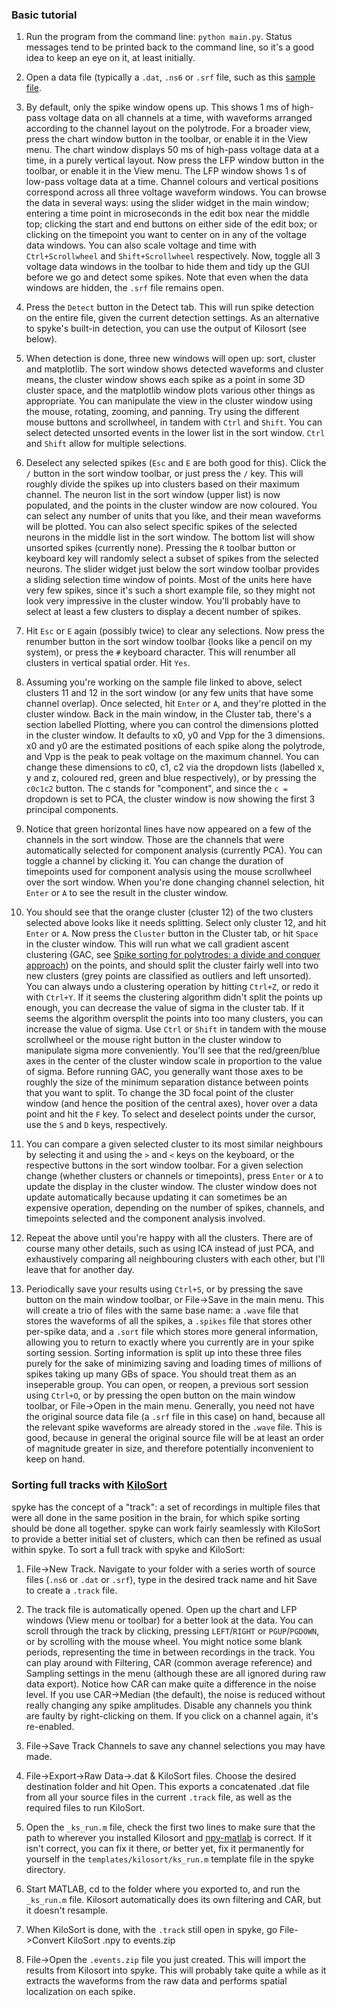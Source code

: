 ### Basic tutorial

1. Run the program from the command line: `python main.py`. Status messages tend to be printed
back to the command line, so it's a good idea to keep an eye on it, at least initially.

2. Open a data file (typically a `.dat`, `.ns6` or `.srf` file, such as this [sample
file](http://swindale.ecc.ubc.ca/spyke?action=AttachFile&do=get&target=ptc15_tr7c_r87_spont_20sec.srf).

3. By default, only the spike window opens up. This shows 1 ms of high-pass voltage data on
all channels at a time, with waveforms arranged according to the channel layout on the
polytrode. For a broader view, press the chart window button in the toolbar, or enable it in
the View menu. The chart window displays 50 ms of high-pass voltage data at a time, in a
purely vertical layout. Now press the LFP window button in the toolbar, or enable it in the
View menu. The LFP window shows 1 s of low-pass voltage data at a time. Channel colours and
vertical positions correspond across all three voltage waveform windows. You can browse the
data in several ways: using the slider widget in the main window; entering a time point in
microseconds in the edit box near the middle top; clicking the start and end buttons on either
side of the edit box; or clicking on the timepoint you want to center on in any of the voltage
data windows. You can also scale voltage and time with `Ctrl+Scrollwheel` and
`Shift+Scrollwheel` respectively. Now, toggle all 3 voltage data windows in the toolbar to
hide them and tidy up the GUI before we go and detect some spikes. Note that even when the
data windows are hidden, the `.srf` file remains open.

4. Press the `Detect` button in the Detect tab. This will run spike detection on the entire
file, given the current detection settings. As an alternative to spyke's built-in detection,
you can use the output of Kilosort (see below).

5. When detection is done, three new windows will open up: sort, cluster and matplotlib. The
sort window shows detected waveforms and cluster means, the cluster window shows each spike as
a point in some 3D cluster space, and the matplotlib window plots various other things as
appropriate. You can manipulate the view in the cluster window using the mouse, rotating,
zooming, and panning. Try using the different mouse buttons and scrollwheel, in tandem with
`Ctrl` and `Shift`. You can select detected unsorted events in the lower list in the sort
window. `Ctrl` and `Shift` allow for multiple selections.

6. Deselect any selected spikes (`Esc` and `E` are both good for this). Click the `/` button
in the sort window toolbar, or just press the `/` key. This will roughly divide the spikes up
into clusters based on their maximum channel. The neuron list in the sort window (upper list)
is now populated, and the points in the cluster window are now coloured. You can select any
number of units that you like, and their mean waveforms will be plotted. You can also select
specific spikes of the selected neurons in the middle list in the sort window. The bottom list
will show unsorted spikes (currently none). Pressing the `R` toolbar button or keyboard key
will randomly select a subset of spikes from the selected neurons. The slider widget just
below the sort window toolbar provides a sliding selection time window of points. Most of the
units here have very few spikes, since it's such a short example file, so they might not look
very impressive in the cluster window. You'll probably have to select at least a few clusters
to display a decent number of spikes.

7. Hit `Esc` or `E` again (possibly twice) to clear any selections. Now press the renumber
button in the sort window toolbar (looks like a pencil on my system), or press the `#`
keyboard character. This will renumber all clusters in vertical spatial order. Hit `Yes`.

8. Assuming you're working on the sample file linked to above, select clusters 11 and 12 in
the sort window (or any few units that have some channel overlap). Once selected, hit `Enter`
or `A`, and they're plotted in the cluster window. Back in the main window, in the Cluster
tab, there's a section labelled Plotting, where you can control the dimensions plotted in the
cluster window. It defaults to x0, y0 and Vpp for the 3 dimensions. x0 and y0 are the
estimated positions of each spike along the polytrode, and Vpp is the peak to peak voltage on
the maximum channel. You can change these dimensions to c0, c1, c2 via the dropdown lists
(labelled x, y and z, coloured red, green and blue respectively), or by pressing the `c0c1c2`
button. The c stands for "component", and since the `c =` dropdown is set to PCA, the cluster
window is now showing the first 3 principal components.

9. Notice that green horizontal lines have now appeared on a few of the channels in the sort
window. Those are the channels that were automatically selected for component analysis
(currently PCA). You can toggle a channel by clicking it. You can change the duration of
timepoints used for component analysis using the mouse scrollwheel over the sort window. When
you're done changing channel selection, hit `Enter` or `A` to see the result in the cluster
window.

10. You should see that the orange cluster (cluster 12) of the two clusters selected above
looks like it needs splitting. Select only cluster 12, and hit `Enter` or `A`. Now press the
`Cluster` button in the Cluster tab, or hit `Space` in the cluster window. This will run what
we call gradient ascent clustering (GAC, see [Spike sorting for polytrodes: a divide and
conquer approach](http://dx.doi.org/10.3389/fnsys.2014.00006)) on the points, and should split
the cluster fairly well into two new clusters (grey points are classified as outliers and left
unsorted). You can always undo a clustering operation by hitting `Ctrl+Z`, or redo it with
`Ctrl+Y`. If it seems the clustering algorithm didn't split the points up enough, you can
decrease the value of sigma in the cluster tab. If it seems the algorithm oversplit the points
into too many clusters, you can increase the value of sigma. Use `Ctrl` or `Shift` in tandem
with the mouse scrollwheel or the mouse right button in the cluster window to manipulate sigma
more conveniently. You'll see that the red/green/blue axes in the center of the cluster window
scale in proportion to the value of sigma. Before running GAC, you generally want those axes
to be roughly the size of the minimum separation distance between points that you want to
split. To change the 3D focal point of the cluster window (and hence the position of the
central axes), hover over a data point and hit the `F` key. To select and deselect points
under the cursor, use the `S` and `D` keys, respectively.

11. You can compare a given selected cluster to its most similar neighbours by selecting it
and using the `>` and `<` keys on the keyboard, or the respective buttons in the sort window
toolbar. For a given selection change (whether clusters or channels or timepoints), press
`Enter` or `A` to update the display in the cluster window. The cluster window does not update
automatically because updating it can sometimes be an expensive operation, depending on the
number of spikes, channels, and timepoints selected and the component analysis involved.

12. Repeat the above until you're happy with all the clusters. There are of course many other
details, such as using ICA instead of just PCA, and exhaustively comparing all neighbouring
clusters with each other, but I'll leave that for another day.

13. Periodically save your results using `Ctrl+S`, or by pressing the save button on the main
window toolbar, or File->Save in the main menu. This will create a trio of files with the same
base name: a `.wave` file that stores the waveforms of all the spikes, a `.spikes` file that
stores other per-spike data, and a `.sort` file which stores more general information,
allowing you to return to exactly where you currently are in your spike sorting session.
Sorting information is split up into these three files purely for the sake of minimizing
saving and loading times of millions of spikes taking up many GBs of space. You should treat
them as an inseperable group. You can open, or reopen, a previous sort session using `Ctrl+O`,
or by pressing the open button on the main window toolbar, or File->Open in the main menu.
Generally, you need not have the original source data file (a `.srf` file in this case) on
hand, because all the relevant spike waveforms are already stored in the `.wave` file. This is
good, because in general the original source file will be at least an order of magnitude
greater in size, and therefore potentially inconvenient to keep on hand.

### Sorting full tracks with [KiloSort](https://github.com/cortex-lab/KiloSort)

spyke has the concept of a "track": a set of recordings in multiple files that were all done
in the same position in the brain, for which spike sorting should be done all together.
spyke can work fairly seamlessly with KiloSort to provide a better initial set of clusters,
which can then be refined as usual within spyke. To sort a full track with spyke and KiloSort:

1. File->New Track. Navigate to your folder with a series worth of source files (`.ns6` or
`.dat` or `.srf`), type in the desired track name and hit Save to create a `.track` file.

2. The track file is automatically opened. Open up the chart and LFP windows (View menu or
toolbar) for a better look at the data. You can scroll through the track by clicking, pressing
`LEFT`/`RIGHT` or `PGUP`/`PGDOWN`, or by scrolling with the mouse wheel. You might notice some
blank periods, representing the time in between recordings in the track. You can play around
with Filtering, CAR (common average reference) and Sampling settings in the menu (although
these are all ignored during raw data export). Notice how CAR can make quite a difference in
the noise level. If you use CAR->Median (the default), the noise is reduced without really
changing any spike amplitudes. Disable any channels you think are faulty by right-clicking on
them. If you click on a channel again, it's re-enabled.

3. File->Save Track Channels to save any channel selections you may have made.

4. File->Export->Raw Data->.dat & KiloSort files. Choose the desired destination folder and
hit Open. This exports a concatenated .dat file from all your source files in the current
`.track` file, as well as the required files to run KiloSort.

5. Open the `_ks_run.m` file, check the first two lines to make sure that the path to wherever
you installed Kilosort and [npy-matlab](https://github.com/kwikteam/npy-matlab) is correct. If
it isn't correct, you can fix it there, or better yet, fix it permanently for yourself in the
`templates/kilosort/ks_run.m` template file in the spyke directory.

6. Start MATLAB, cd to the folder where you exported to, and run the `_ks_run.m` file. Kilosort
automatically does its own filtering and CAR, but it doesn't resample.

7. When KiloSort is done, with the `.track` still open in spyke, go File->Convert KiloSort .npy
to events.zip

8. File->Open the `.events.zip` file you just created. This will import the results from
Kilosort into spyke. This will probably take quite a while as it extracts the waveforms from
the raw data and performs spatial localization on each spike.

